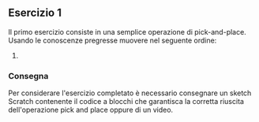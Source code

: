 ## Esercizio 1

Il primo esercizio consiste in una semplice operazione di pick-and-place. Usando le conoscenze pregresse muovere nel seguente ordine:

1. 

### Consegna

Per considerare l'esercizio completato è necessario consegnare un sketch Scratch contenente il codice a blocchi che garantisca la corretta riuscita dell'operazione pick and place oppure di un video.
